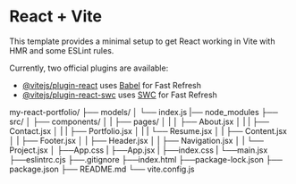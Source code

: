 # React + Vite

This template provides a minimal setup to get React working in Vite with HMR and some ESLint rules.

Currently, two official plugins are available:

- [@vitejs/plugin-react](https://github.com/vitejs/vite-plugin-react/blob/main/packages/plugin-react/README.md) uses [Babel](https://babeljs.io/) for Fast Refresh
- [@vitejs/plugin-react-swc](https://github.com/vitejs/vite-plugin-react-swc) uses [SWC](https://swc.rs/) for Fast Refresh


my-react-portfolio/
├── models/
│   └── index.js
|── node_modules
├── src/
│   ├── components/
│   |    ├── pages/
│   |    │   ├── About.jsx
│   |    |   ├── Contact.jsx
│   |    |   ├── Portfolio.jsx
│   |    |   └── Resume.jsx
│   |    ├── Content.jsx
│   |    ├── Footer.jsx
│   |    ├── Header.jsx
│   |    ├── Navigation.jsx
│   |    └── Project.jsx
│   ├──App.css
|   ├──App.jsx
|   ├──index.css
|   └──main.jsx
├──eslintrc.cjs
├──.gitignore
├──index.html
├──package-lock.json
├── package.json
├── README.md
└── vite.config.js
